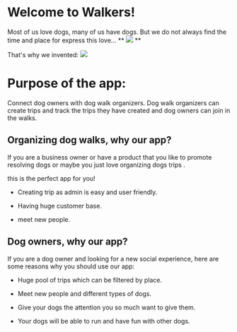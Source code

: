 # Welcome to Walkers!

Most of us love dogs, many of us have dogs. But we do not always find the time and place for express this love...
**
![](https://lh4.googleusercontent.com/EigGQerwaRBKKtvACDFqvAgfhrLoznZqaCYsPk8MJc74HvEb_cISv0N2svDK5pbjYA1TiM6KgN7yKc5W4cXJ35nwEgfvxQT_jrBpj8AsXhvSYiejk9kiEZ_welIxAFcZJn8AzOIVJsM)
**

 That's why we invented:
 **![](https://lh5.googleusercontent.com/VbwvJFPX3CY32Ewg9HbPYZc_EsjEUHgbtaX_Y969T-tsFfYHZCxLG5mH9pLTi4aFKT_NuYkmGCXfu_fi8dLdVuSciQNhDADySxUe1z_9mS6xxkds7xa5Z0VFVBMaaaHlgxscDujb9fc)**
 # Purpose of the app:
  Connect dog owners with dog walk organizers.
  Dog walk organizers can create trips and track the trips they have created and dog owners can join in the walks.


## Organizing dog walks, why our app?

If you are a business owner or have a product that you like to promote resolving dogs or maybe you just love organizing dogs trips .

this is the perfect app for you!

-   Creating trip as admin is easy and user friendly.
    
-   Having huge customer base.
    
-   meet new people.

## Dog owners, why our app?

If you are a dog owner and looking for a new social experience, here are some reasons why you should use our app:

-   Huge pool of trips which can be filtered by place.
    
-   Meet new people and different types of dogs.
    
-   Give your dogs the attention you so much want to give them.
    
-   Your dogs will be able to run and have fun with other dogs.

